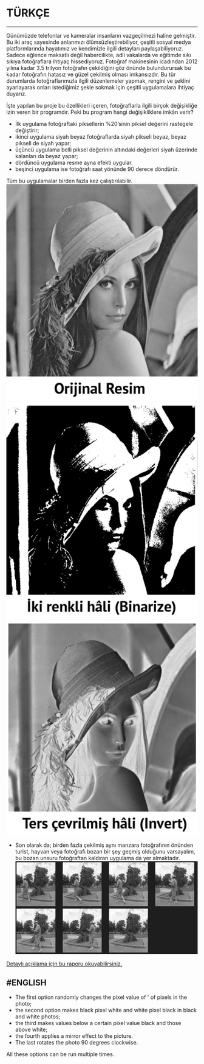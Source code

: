 # TÜRKÇE 
------
Günümüzde telefonlar ve kameralar insanların vazgeçilmezi haline gelmiştir. Bu iki araç sayesinde anlarımızı ölümsüzleştirebiliyor, çeşitli sosyal medya platformlarında hayatımız ve kendimizle ilgili detayları paylaşabiliyoruz. Sadece eğlence maksatlı değil habercilikte, adli vakalarda ve eğitimde sıkı sıkıya fotoğraflara ihtiyaç hissediyoruz. Fotoğraf makinesinin icadından 2012 yılına kadar 3.5 trilyon fotoğrafın çekildiğini göz önünde bulundurursak bu kadar fotoğrafın hatasız ve güzel çekilmiş olması imkansızdır. Bu tür durumlarda fotoğraflarımızla ilgili düzenlemeler yapmak, rengini ve şeklini ayarlayarak onları istediğimiz şekle sokmak için çeşitli uygulamalara ihtiyaç duyarız.

İşte yapılan bu proje bu özellikleri içeren, fotoğraflarla ilgili birçok değişikliğe izin veren bir programdır. Peki bu program hangi değişikliklere imkân verir? 

- İlk uygulama fotoğraftaki piksellerin %20’sinin piksel değerini rastegele değiştirir; 
- ikinci uygulama siyah beyaz fotoğraflarda siyah pikseli beyaz, beyaz pikseli de siyah yapar; 
- üçüncü uygulama belli piksel değerinin altındaki değerleri siyah üzerinde kalanları da beyaz yapar; 
- dördüncü uygulama resme ayna efekti uygular. 
- beşinci uygulama ise fotoğrafı saat yönünde 90 derece döndürür. 

Tüm bu uygulamalar birden fazla kez çalıştırılabilir.
![alt text](https://github.com/benguyurdakul/Image-Processing-C/blob/main/Images/G%C3%B6r%C3%BCnt%C3%BC%2016.03.2022%2015.41.jpg)
![alt text](https://github.com/benguyurdakul/Image-Processing-C/blob/main/Images/G%C3%B6r%C3%BCnt%C3%BC%2016.03.2022%2015.41%203.jpg)
![alt text](https://github.com/benguyurdakul/Image-Processing-C/blob/main/Images/G%C3%B6r%C3%BCnt%C3%BC%2016.03.2022%2015.41%202.jpg)

- Son olarak da; birden fazla çekilmiş aynı manzara fotoğrafının önünden turist, hayvan veya fotoğrafı bozan bir şey geçmiş olduğunu varsayalım, bu bozan unsuru fotoğraftan kaldıran uygulama da yer almaktadır.
![alt text](https://github.com/benguyurdakul/Image-Processing-C/blob/main/Images/option.jpeg)

[Detaylı açıklama için bu raporu okuyabilirsiniz.](https://github.com/benguyurdakul/Image-Processing-C/blob/main/Algoritma%20Proje%20Raporu%20.pdf)


#ENGLISH
------
- The first option randomly changes the pixel value of ' of pixels in the photo;
- the second option makes black pixel white and white pixel black in black and white photos;
- the third makes values below a certain pixel value black and those above white;
- the fourth applies a mirror effect to the picture.
- The last rotates the photo 90 degrees clockwise.

All these options can be run multiple times.

